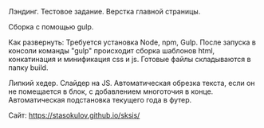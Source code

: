 Лэндинг. Тестовое задание. Верстка главной страницы.

Сборка с помощью gulp.


Как развернуть:
Требуется установка Node, npm, Gulp.
После запуска в консоли команды "gulp" происходит сборка шаблонов html, конкатинация и минификация css и js.
Готовые файлы складываются в папку build.

 
Липкий хедер.
Слайдер на JS.
Автоматическая обрезка текста, если он не помещается в блок, с добавлением многоточия в конце.
Автоматическая подстановка текущего года в футер.

Сайт: https://stasokulov.github.io/sksis/
